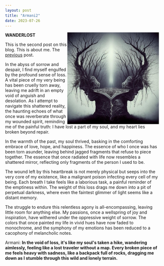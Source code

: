 ```yaml
---
layout: post
title: "Armani2"
date: 2023-07-26
---
```

<img src="images/0-1 (1).jpeg" style="float:right;" width="300px">

**WANDERLOST**

This is the second post on this blog. This is about me. The [previous](https://armanbehnam.github.io/blog/2023/07/20/Armani1) post.

In the abyss of sorrow and despair, I find myself engulfed by the profound sense of loss. A vital piece of my very being has been cruelly torn away, leaving me adrift in an empty void of anguish and desolation. As I attempt to navigate this shattered reality, the haunting echoes of what once was reverberate through my wounded spirit, reminding me of the painful truth: I have lost a part of my soul, and my heart lies broken beyond repair.

In the warmth of the past, my soul thrived, basking in the comforting embrace of love, hope, and happiness. The essence of who I once was has been torn asunder, leaving behind jagged fragments that refuse to piece together. The essence that once radiated with life now resembles a shattered mirror, reflecting only fragments of the person I used to be.

The wound left by this heartbreak is not merely physical but seeps into the very core of my existence, like a malignant poison infecting every cell of my being. Each breath I take feels like a laborious task, a painful reminder of the emptiness within. The weight of this loss drags me down into a pit of perpetual darkness, where even the faintest glimmer of light seems like a distant memory.

The struggle to endure this relentless agony is all-encompassing, leaving little room for anything else. My passions, once a wellspring of joy and inspiration, have withered under the oppressive weight of sorrow. The colors that once painted my life in vivid hues have now faded to monochrome, and the symphony of my emotions has been reduced to a cacophony of melancholic notes.

Armani: **In the void of loss, it's like my soul's taken a hike, wandering aimlessly, feeling like a lost traveler without a map. Every broken piece of me feels heavy with sadness, like a backpack full of rocks, dragging me down as I stumble through this wild and lonely terrain.**
